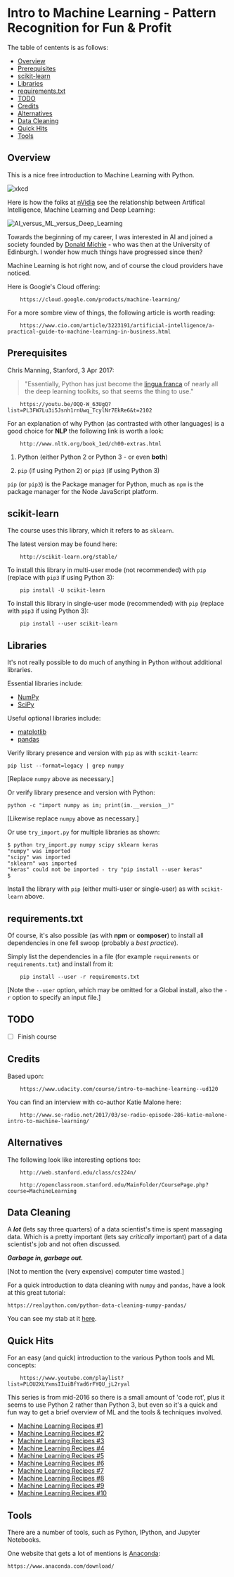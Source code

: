 # Intro to Machine Learning - Pattern Recognition for Fun & Profit

The table of centents is as follows:

* [Overview](#Overview)
* [Prerequisites](#prerequisites)
* [scikit-learn](#scikit-learn)
* [Libraries](#libraries)
* [requirements.txt](#requirementstxt)
* [TODO](#todo)
* [Credits](#credits)
* [Alternatives](#alternatives)
* [Data Cleaning](#data-cleaning)
* [Quick Hits](#quick-hits)
* [Tools](#tools)

## Overview

This is a nice free introduction to Machine Learning with Python.

![xkcd](https://imgs.xkcd.com/comics/machine_learning.png)

Here is how the folks at
[nVidia](https://blogs.nvidia.com/blog/2016/07/29/whats-difference-artificial-intelligence-machine-learning-deep-learning-ai/)
see the relationship between Artifical Intelligence, Machine Learning and Deep Learning:

![AI_versus_ML_versus_Deep_Learning](/images/Deep_Learning_Icons_R5_PNG.jpg.png)

Towards the beginning of my career, I was interested in AI and joined a society founded
by [Donald Michie](https://www.theguardian.com/science/2007/jul/10/uk.obituaries1) - who
was then at the University of Edinburgh. I wonder how much things have progressed since
then?

Machine Learning is hot right now, and of course the cloud providers have noticed.

Here is Google's Cloud offering:

        https://cloud.google.com/products/machine-learning/

For a more sombre view of things, the following article is worth reading:

        https://www.cio.com/article/3223191/artificial-intelligence/a-practical-guide-to-machine-learning-in-business.html

## Prerequisites

Chris Manning, Stanford, 3 Apr 2017:

> "Essentially, Python has just become the [lingua franca](https://en.wikipedia.org/wiki/Lingua_franca) of nearly all the
> deep learning toolkits, so that seems the thing to use."

        https://youtu.be/OQQ-W_63UgQ?list=PL3FW7Lu3i5Jsnh1rnUwq_TcylNr7EkRe6&t=2102

For an explanation of why Python (as contrasted with other languages) is a good choice for __NLP__
the following link is worth a look:

        http://www.nltk.org/book_1ed/ch00-extras.html

1. Python (either Python 2 or Python 3 - or even __both__)

2. `pip` (if using Python 2) or `pip3` (if using Python 3)

`pip` (or `pip3`) is the Package manager for Python, much as `npm` is the package manager
for the Node JavaScript platform.

## scikit-learn

The course uses this library, which it refers to as `sklearn`.

The latest version may be found here:

        http://scikit-learn.org/stable/

To install this library in multi-user mode (not recommended) with `pip` (replace with `pip3` if using Python 3):

        pip install -U scikit-learn

To install this library in single-user mode (recommended) with `pip` (replace with `pip3` if using Python 3):

        pip install --user scikit-learn

## Libraries

It's not really possible to do much of anything in Python without additional libraries.

Essential libraries include:

* [NumPy](http://www.numpy.org/)
* [SciPy](https://www.scipy.org/index.html)

Useful optional libraries include:

* [matplotlib](https://matplotlib.org/)
* [pandas](http://pandas.pydata.org/)

Verify library presence and version with `pip` as with `scikit-learn`:

    pip list --format=legacy | grep numpy

[Replace `numpy` above as necessary.]

Or verify library presence and version with Python:

    python -c "import numpy as im; print(im.__version__)"

[Likewise replace `numpy` above as necessary.]

Or use `try_import.py` for multiple libraries as shown:

    $ python try_import.py numpy scipy sklearn keras
    "numpy" was imported
    "scipy" was imported
    "sklearn" was imported
    "keras" could not be imported - try "pip install --user keras"
    $

Install the library with `pip` (either multi-user or single-user) as with `scikit-learn` above.

## requirements.txt

Of course, it's also possible (as with __npm__ or __composer__) to install all dependencies in one fell swoop (probably a _best practice_).

Simply list the dependencies in a file (for example `requirements` or `requirements.txt`) and install from it:

        pip install --user -r requirements.txt

[Note the `--user` option, which may be omitted for a Global install, also the `-r` option to specify an input file.]

## TODO

- [ ] Finish course

## Credits

Based upon:

        https://www.udacity.com/course/intro-to-machine-learning--ud120

You can find an interview with co-author Katie Malone here:

        http://www.se-radio.net/2017/03/se-radio-episode-286-katie-malone-intro-to-machine-learning/

## Alternatives

The following look like interesting options too:

        http://web.stanford.edu/class/cs224n/

        http://openclassroom.stanford.edu/MainFolder/CoursePage.php?course=MachineLearning

## Data Cleaning

A ___lot___ (lets say three quarters) of a data scientist's time is spent massaging data.
Which is a pretty important (lets say _critically_ important) part of a data scientist's
job and not often discussed.

___Garbage in, garbage out.___

[Not to mention the (very expensive) computer time wasted.]

For a quick introduction to data cleaning with `numpy` and `pandas`, have a look at this
great tutorial:

    https://realpython.com/python-data-cleaning-numpy-pandas/

You can see my stab at it [here](https://github.com/mramshaw/Data-Cleaning).

## Quick Hits

For an easy (and quick) introduction to the various Python tools and ML concepts:

        https://www.youtube.com/playlist?list=PLOU2XLYxmsIIuiBfYad6rFYQU_jL2ryal

This series is from mid-2016 so there is a small amount of 'code rot', plus it seems to use
Python 2 rather than Python 3, but even so it's a quick and fun way to get a brief overview
of ML and the tools & techniques involved.

* [Machine Learning Recipes #1](./Hello_World/)
* [Machine Learning Recipes #2](./Iris/)
* [Machine Learning Recipes #3](./Features/)
* [Machine Learning Recipes #4](./Pipeline/)
* [Machine Learning Recipes #5](./Custom_Classifier/)
* [Machine Learning Recipes #6](./Image_Classifier/)
* [Machine Learning Recipes #7](./Handwriting_Classifier/)
* [Machine Learning Recipes #8](./Decision_Tree/)
* [Machine Learning Recipes #9](./Feature_Engineering/)
* [Machine Learning Recipes #10](./WEKA/)

## Tools

There are a number of tools, such as Python, IPython, and Jupyter Notebooks.

One website that gets a lot of mentions is [Anaconda](https://www.anaconda.com/):

    https://www.anaconda.com/download/
